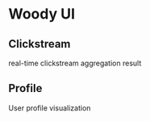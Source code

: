 # Woody UI


## Clickstream
real-time clickstream aggregation result

## Profile
User profile visualization
